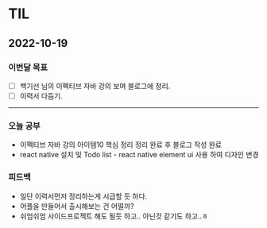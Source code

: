 # TIL

## 2022-10-19


### 이번달 목표

- [ ] 백기선 님의 이펙티브 자바 강의 보며 블로그에 정리.
- [ ] 이력서 다듬기.

---


### 오늘 공부

- 이펙티브 자바 강의 아이템10 핵심 정리 정리 완료 후 블로그 작성 완료
- react native 설치 및 Todo list - react native element ui 사용 하여 디자인 변경 

### 피드백

- 일단 이력서먼저 정리하는게 시급할 듯 하다.
- 어플을 만들어서 출시해보는 건 어떨까?
- 쉬엄쉬엄 사이드프로젝트 해도 될듯 하고.. 아닌것 같기도 하고..ㅎ